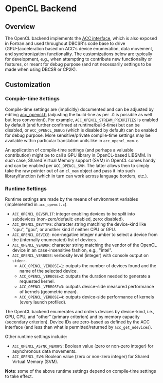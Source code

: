 # OpenCL Backend

## Overview

The OpenCL backend implements the [ACC interface](https://github.com/cp2k/dbcsr/blob/develop/src/acc/acc.h), which is also exposed in Fortran and used throughout DBCSR's code base to drive (GPU-)acceleration based on ACC's device enumeration, data movement, and synchronization functionality. The customizations below are typically for development, e.g., when attempting to contribute new functionality or features, or meant for debug purpose (and not necessarily settings to be made when using DBCSR or CP2K).

## Customization

### Compile-time Settings

Compile-time settings are (implicitly) documented and can be adjusted by editing [acc_opencl.h](https://github.com/cp2k/dbcsr/blob/develop/src/acc/opencl/acc_opencl.h) (adjusting the build-line as per `-D` is possible as well but less convenient). For example, `ACC_OPENCL_STREAM_PRIORITIES` is enabled by default (and further confirmed at runtime/build-time) but can be disabled, or `ACC_OPENCL_DEBUG` (which is disabled by default) can be enabled for debug purpose. More sensitive/private compile-time settings may be available within particular translation units like in `acc_opencl_mem.c`.

An application of compile-time settings (and perhaps a valuable contribution) might be to call a GPU library in OpenCL-based LIBSMM. In such case, Shared Virtual Memory support (SVM) in OpenCL comes handy and can be enabled per `ACC_OPENCL_SVM`. The latter allows then to simply take the raw pointer out of an `cl_mem` object and pass it into such library/function (which in turn can work across language borders, etc.).

### Runtime Settings

Runtime settings are made by the means of environment variables (implemented in `acc_opencl.c`):

* `ACC_OPENCL_DEVSPLIT`: integer enabling devices to be split into subdevices (non-zero/default: enabled, zero: disabled).
* `ACC_OPENCL_DEVTYPE`: character string matching the device-kind like "cpu", "gpu", or another kind if neither CPU or GPU.
* `ACC_OPENCL_DEVICE`: non-negative integer number to select a device from the (internally enumerated) list of devices.
* `ACC_OPENCL_VENDOR`: character string matching the vendor of the OpenCL device in an case-insensitive fashion, e.g., "intel".
* `ACC_OPENCL_VERBOSE`: verbosity level (integer) with console output on `stderr`.
    * `ACC_OPENCL_VERBOSE=1`: outputs the number of devices found and the name of the selected device.
    * `ACC_OPENCL_VERBOSE=2`: outputs the duration needed to generate a requested kernel.
    * `ACC_OPENCL_VERBOSE=3`: outputs device-side measured performance of kernels (geometric mean).
    * `ACC_OPENCL_VERBOSE=4`: outputs device-side performance of kernels (every launch profiled).

The OpenCL backend enumerates and orders devices by device-kind, i.e., GPU, CPU, and "other" (primary criterion) and by memory capacity (secondary criterion). Device IDs are zero-based as defined by the ACC interface (and less than what is permitted/returned by `acc_get_ndevices`).

Other runtime settings include:

* `ACC_OPENCL_ASYNC_MEMOPS`: Boolean value (zero or non-zero integer) for asynchronous data movements.
* `ACC_OPENCL_SVM`: Boolean value (zero or non-zero integer) for Shared Virtual Memory (SVM).

**Note**: some of the above runtime settings depend on compile-time settings to take effect.
